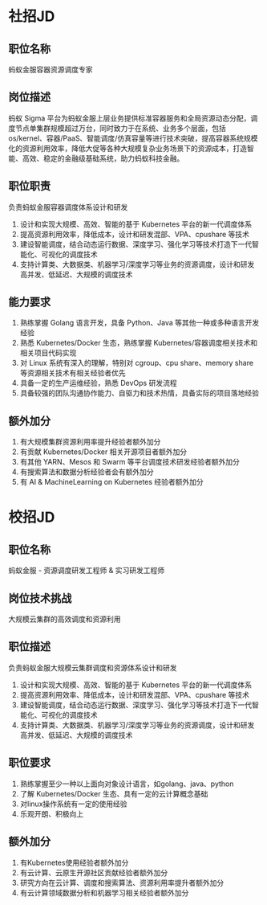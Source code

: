 # 社招JD

## 职位名称

蚂蚁金服容器资源调度专家

## 岗位描述

蚂蚁 Sigma 平台为蚂蚁金服上层业务提供标准容器服务和全局资源动态分配，调度节点单集群规模超过万台，同时致力于在系统、业务多个层面，包括 os/kernel、容器/PaaS、智能调度/仿真容量等进行技术突破，提高容器系统规模化的资源利用效率，降低大促等各种大规模复杂业务场景下的资源成本，打造智能、高效、稳定的金融级基础系统，助力蚂蚁科技金融。

## 职位职责

负责蚂蚁金服容器调度体系设计和研发

1. 设计和实现大规模、高效、智能的基于 Kubernetes 平台的新一代调度体系
2. 提高资源利用效率，降低成本，设计和研发混部、VPA、cpushare 等技术
3. 建设智能调度，结合动态运行数据、深度学习、强化学习等技术打造下一代智能化、可视化的调度技术
4. 支持计算类、大数据类、机器学习/深度学习等业务的资源调度，设计和研发高并发、低延迟、大规模的调度技术

## 能力要求

1. 熟练掌握 Golang 语言开发，具备 Python、Java 等其他一种或多种语言开发经验
2. 熟悉 Kubernetes/Docker 生态，熟练掌握 Kubernetes/容器调度相关技术和相关项目代码实现
3. 对 Linux 系统有深入的理解，特别对 cgroup、cpu share、memory share 等资源相关技术有相关经验者优先
4. 具备一定的生产运维经验，熟悉 DevOps 研发流程
5. 具备较强的团队沟通协作能力、自驱力和技术热情，具备实际的项目落地经验

## 额外加分

1. 有大规模集群资源利用率提升经验者额外加分
2. 有贡献 Kubernetes/Docker 相关开源项目者额外加分
3. 有其他 YARN、Mesos 和 Swarm 等平台调度技术研发经验者额外加分
4. 有搜索算法和数据分析经验者会有额外加分
5. 有 AI & MachineLearning on Kubernetes 经验者额外加分

# 校招JD

## 职位名称

蚂蚁金服 - 资源调度研发工程师 & 实习研发工程师

## 岗位技术挑战

大规模云集群的高效调度和资源利用

## 职位描述

负责蚂蚁金服大规模云集群调度和资源体系设计和研发

1. 设计和实现大规模、高效、智能的基于 Kubernetes 平台的新一代调度体系
2. 提高资源利用效率、降低成本，设计和研发混部、VPA、cpushare 等技术
3. 建设智能调度，结合动态运行数据、深度学习、强化学习等技术打造下一代智能化、可视化的调度技术
4. 支持计算类、大数据类、机器学习/深度学习等业务的资源调度，设计和研发高并发、低延迟、大规模的调度技术

## 职位要求

1. 熟练掌握至少一种以上面向对象设计语言，如golang、java、python
2. 了解 Kubernetes/Docker 生态、具有一定的云计算概念基础
3. 对linux操作系统有一定的使用经验
4. 乐观开朗、积极向上

## 额外加分

1. 有Kubernetes使用经验者额外加分
2. 有云计算、云原生开源社区贡献经验者额外加分
3. 研究方向在云计算、调度和搜索算法、资源利用率提升者额外加分
4. 有云计算领域数据分析和机器学习相关经验者额外加分
